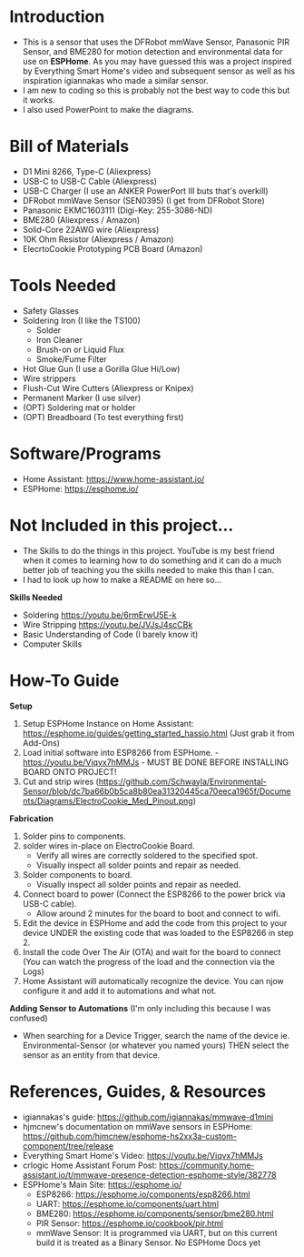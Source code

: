 # Introduction
  - This is a sensor that uses the DFRobot mmWave Sensor, Panasonic PIR Sensor, and BME280 for motion detection and environmental data for use on **ESPHome**. As you may have guessed this was a project inspired by Everything Smart Home's video and subsequent sensor as well as his inspiration igiannakas who made a similar sensor.
  - I am new to coding so this is probably not the best way to code this but it works.
  - I also used PowerPoint to make the diagrams.
  
# Bill of Materials
  - D1 Mini 8266, Type-C (Aliexpress)
  - USB-C to USB-C Cable (Aliexpress)
  - USB-C Charger (I use an ANKER PowerPort III buts that's overkill)
  - DFRobot mmWave Sensor (SEN0395) (I get from DFRobot Store)
  - Panasonic EKMC1603111 (Digi-Key: 255-3086-ND)
  - BME280 (Aliexpress / Amazon)
  - Solid-Core 22AWG wire (Aliexpress)
  - 10K Ohm Resistor (Aliexpress / Amazon)
  - ElecrtoCookie Prototyping PCB Board (Amazon)
  
# Tools Needed
  - Safety Glasses
  - Soldering Iron (I like the TS100)
    - Solder
    - Iron Cleaner
    - Brush-on or Liquid Flux
    - Smoke/Fume Filter
  - Hot Glue Gun (I use a Gorilla Glue Hi/Low)
  - Wire strippers
  - Flush-Cut Wire Cutters (Aliexpress or Knipex)
  - Permanent Marker (I use silver)
  - (OPT) Soldering mat or holder
  - (OPT) Breadboard (To test everything first)
  
# Software/Programs
  - Home Assistant: https://www.home-assistant.io/
  - ESPHome: https://esphome.io/
  
# Not Included in this project...
  - The Skills to do the things in this project. YouTube is my best friend when it comes to learning how to do something and it can do a much better job of teaching you the skills needed to make this than I can.
  - I had to look up how to make a README on here so...
  
**Skills Needed**
  - Soldering https://youtu.be/6rmErwU5E-k 
  - Wire Stripping https://youtu.be/JVJsJ4scCBk
  - Basic Understanding of Code (I barely know it) 
  - Computer Skills 
    
# How-To Guide
**Setup**
  1. Setup ESPHome Instance on Home Assistant: https://esphome.io/guides/getting_started_hassio.html (Just grab it from Add-Ons)
  2. Load initial software into ESP8266 from ESPHome.
    - https://youtu.be/Viqvx7hMMJs
    - MUST BE DONE BEFORE INSTALLING BOARD ONTO PROJECT!
  3. Cut and strip wires (https://github.com/Schwayla/Environmental-Sensor/blob/dc7ba66b0b5ca8b80ea31320445ca70eeca1965f/Documents/Diagrams/ElectroCookie_Med_Pinout.png)
  
**Fabrication**
  1. Solder pins to components.
  2. solder wires in-place on ElectroCookie Board.
      - Verify all wires are correctly soldered to the specified spot.
      - Visually inspect all solder points and repair as needed.
  3. Solder components to board.
      - Visually inspect all solder points and repair as needed.
  4. Connect board to power (Connect the ESP8266 to the power brick via USB-C cable).
      - Allow around 2 minutes for the board to boot and connect to wifi.
  5. Edit the device in ESPHome and add the code from this project to your device UNDER the existing code that was loaded to the ESP8266 in step 2.
  6. Install the code Over The Air (OTA) and wait for the board to connect (You can watch the progress of the load and the connection via the Logs)
  7. Home Assistant will automatically recognize the device. You can njow configure it and add it to automations and what not.


**Adding Sensor to Automations** (I'm only including this because I was confused)
  - When searching for a Device Trigger, search the name of the device ie. Environmental-Sensor (or whatever you named yours) THEN select the sensor as an entity from that device.
  
# References, Guides, & Resources
 - igiannakas's guide: https://github.com/igiannakas/mmwave-d1mini
 - hjmcnew's documentation on mmWave sensors in ESPHome: https://github.com/hjmcnew/esphome-hs2xx3a-custom-component/tree/release
 - Everything Smart Home's Video: https://youtu.be/Viqvx7hMMJs
 - crlogic Home Assistant Forum Post: https://community.home-assistant.io/t/mmwave-presence-detection-esphome-style/382778
 - ESPHome's Main Site: https://esphome.io/
   - ESP8266: https://esphome.io/components/esp8266.html
   - UART: https://esphome.io/components/uart.html
   - BME280: https://esphome.io/components/sensor/bme280.html
   - PIR Sensor: https://esphome.io/cookbook/pir.html
   - mmWave Sensor: It is programmed via UART, but on this current build it is treated as a Binary Sensor. No ESPHome Docs yet
